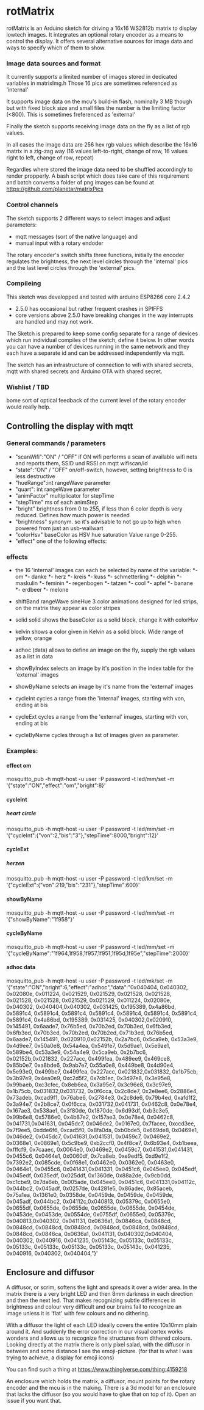 # rotMatrix

rotMatrix is an Arduino sketch for driving a 16x16 WS2812b matrix to display lowtech images.
It integrates an optional rotary encoder as a means to control the display. It offers several alternative 
sources for image data and ways to specify which of them to show.

### Image data sources and format
It currently supports a limited number of images stored in dedicated variables in matrixImg.h 
Those 16 pics are sometimes referenced as 'internal'

It supports image data on the mcu's build-in flash, nominally 3 MB though but with fixed block size and 
small files the number is the limiting factor (<800).
This is sometimes freferenced as 'external'

Finally the sketch supports receiving image data on the fly as a list of rgb values.

In all cases the image data are 256 hex rgb values which describe the 16x16 matrix in a zig-zag way
(16 values left-to-right, change of row, 16 values right to left, change of row, repeat)

Regardles where stored the image data need to be shuffled accordingly to render propperly.
A bash script which does take care of this requirement and batch converts a folder of png images can be found at https://github.com/planetar/matrixPics

### Control channels
The sketch supports 2 different ways to select images and adjust parameters: 
- mqtt messages (sort of the native language) and
- manual input with a rotary endoder 

The rotary encoder's switch shifts three functions, initially the encoder regulates the brightness, 
the next level circles through the 'internal' pics and the last level circles through the 'external' pics.

### Compileing
This sketch was developped and tested with arduino ESP8266 core 2.4.2
- 2.5.0 has occasional but rather frequent crashes in SPIFFS 
- core versions above 2.5.0 have breaking changes in the way interrupts are handled and may not work.

The Sketch is prepared to keep some config separate for a range of devices which run individual compiles of the sketch, define it below. In other words you can have a number of devices running in the same network and they each have a separate id and can be addressed independently via mqtt.

The sketch has an infrastructure of connection to wifi with shared secrets, mqtt with shared secrets and Arduino OTA with shared secret.

### Wishlist / TBD 
bome sort of optical feedback of the current level of the rotary encoder would really help.



## Controlling the display with mqtt

### General commands / parameters

- "scanWifi":"ON" / "OFF"     if ON wifi performs a scan of available wifi nets and reports them, SSID und RSSI on mqtt
                              wifiscan/id
- "state":"ON" / "OFF"        on/off-switch, however, setting brightness to 0 is less destructive
- "hueRange":int              rangeWave parameter 
- "quart": int                rangeWave parameter 
- "animFactor"                multiplicator for stepTime
- "stepTime"                  ms of each animStep 
- "bright"                    brightness from 0 to 255, if less than 6 color depth is very reduced. Defines how much power is needed  
- "brightness"                synonym.               so it's advisable to not go up to high when powered from just an usb-wallwart
- "colorHsv"                  baseColor as HSV hue saturation Value range 0-255. 
- "effect"                    one of the following effects:

### effects
- the 16 'internal' images can each be selected by name of the variable:
*- om 
*- danke 
*- herz 
*- kreis
*- kuss
*- schmetterling
*- delphin 
*- maskulin 
*- feminin 
*- regenbogen 
*- tatzen
*- cool 
*- apfel
*- banane 
*- erdbeer 
*- melone

- shiftBand rangeWave sineHue 3 color animations designed for led strips, on the matrix they appear as color stripes 
- solid                       solid shows the baseColor as a solid block, change it with colorHsv
- kelvin                      shows a color given in Kelvin as a solid block. Wide range of yellow, orange 
- adhoc (data)                allows to define an image on the fly, supply the rgb values as a list in data



- showByIndex                 selects an image by it's position in the index table for the 'external' images 
- showByName                  selects an image by it's name from the 'external' images
- cycleInt                    cycles a range from the 'internal' images, starting with von, ending at bis
- cycleExt                    cycles a range from the 'external' images, starting with von, ending at bis
- cycleByName                 cycles through a list of images given as parameter.



### Examples:


#### effect om
 mosquitto_pub -h mqtt-host -u user -P password -t led/mm/set -m '{"state":"ON","effect":"om","bright":8}'
 
#### cycleInt
 
 ##### heart circle
 mosquitto_pub -h mqtt-host -u user -P password -t led/mm/set -m '{"cycleInt":{"von":2,"bis":"3"},"stepTime":8000,"bright":12}'


#### cycleExt
 
 ##### herzen
 mosquitto_pub -h mqtt-host -u user -P password -t led/km/set -m '{"cycleExt":{"von":219,"bis":"231"},"stepTime":600}'

 
#### showByName
 mosquitto_pub -h mqtt-host -u user -P password -t led/mm/set -m '{"showByName":"1f958"}'
 
#### cycleByName
 mosquitto_pub -h mqtt-host -u user -P password -t led/mm/set -m '{"cycleByName":"1f964,1f958,1f957,1f951,1f95d,1f95e","stepTime":2000}'
 
#### adhoc data 
 mosquitto_pub -h mqtt-host -u user -P password -t led/mk/set -m '{"state":"ON","bright":6,"effect":"adhoc","data":"0x040404, 0x040302, 0x02080e, 0x011224, 0x021529, 0x021529, 0x021528, 0x021528, 0x021528, 0x021528, 0x021529, 0x021529, 0x011224, 0x02080e, 0x040302, 0x040404,0x040302, 0x031425, 0x195389, 0x4a86bd, 0x5891c4, 0x5891c4, 0x5891c4, 0x5891c4, 0x5891c4, 0x5891c4, 0x5891c4, 0x5891c4, 0x4a86bd, 0x195389, 0x031425, 0x040302,0x020910, 0x145491, 0x6aade7, 0x76b5ed, 0x70b2ed, 0x70b3ed, 0x6fb3ed, 0x6fb3ed, 0x70b3ed, 0x70b2ed, 0x70b2ed, 0x71b3ed, 0x76b5ed, 0x6aade7, 0x145491, 0x020910,0x02152b, 0x2a7bc6, 0x5ca9eb, 0x53a3e9, 0x4d9ee7, 0x50a0e8, 0x54a4ea, 0x549fe7, 0x5d9ae1, 0x5e9ae1, 0x589be4, 0x53a3e9, 0x54a4e9, 0x5ca9eb, 0x2b7bc6, 0x02152b,0x021832, 0x227acc, 0x499fea, 0x489ee9, 0x469ce8, 0x85b0e7, 0xa8bde6, 0x9ab7e7, 0x55a0e8, 0x449be8, 0x4d90e4, 0x5e93e0, 0x499be7, 0x499fea, 0x227acc, 0x021832,0x031832, 0x1b75cb, 0x3b97e9, 0x4ea0e9, 0xc2d5f2, 0x7cb1ec, 0x3d97e8, 0x3e95e8, 0x99baeb, 0xc3cfec, 0x8eb6ea, 0x3a95e7, 0x3c96e8, 0x3c97e9, 0x1b75cb, 0x031832,0x031732, 0x0f6cca, 0x2c8de7, 0x2e8ee6, 0x2886e4, 0x73adeb, 0xcad9f1, 0x76abe6, 0x2784e3, 0x2c8de6, 0x79b4ed, 0xafd1f2, 0x3a94e7, 0x2b8ce7, 0x0f6cca, 0x031732,0x041731, 0x0462c8, 0x0e78e4, 0x167ae3, 0x538ae1, 0x3f80de, 0x1870de, 0x6d93df, 0xb3c3e5, 0x99b6e8, 0x5786e0, 0x4b87e2, 0x157ae3, 0x0e78e4, 0x0462c8, 0x041731,0x041631, 0x045dc7, 0x046de2, 0x0167e0, 0x7facec, 0xccd3ee, 0x7f9ee5, 0xdde6f6, 0xcad5f0, 0x8fa0da, 0xb0bde5, 0x669de8, 0x0469e1, 0x046de2, 0x045dc7, 0x041631,0x041531, 0x0459c7, 0x0469e2, 0x0368e1, 0x0869e1, 0x5c9be9, 0xb2ccf0, 0x4f8ce7, 0x6b93e4, 0xb1beea, 0xfffcf9, 0x7caaec, 0x0064e0, 0x0469e2, 0x0459c7, 0x041531,0x041431, 0x0455c6, 0x0464e1, 0x0060df, 0x7ca8eb, 0xe9edf5, 0xd9e1f2, 0x7392e2, 0x085cde, 0x0f68e1, 0x0462e0, 0x0362e0, 0x0463e0, 0x0464e1, 0x0455c6, 0x041431,0x041331, 0x0451c6, 0x045ee0, 0x045edf, 0x045edf, 0x035edf, 0x025ddf, 0x1360de, 0x88a2de, 0x9cb0dd, 0xc1cbe9, 0x7da6eb, 0x005ade, 0x045ee0, 0x0451c6, 0x041331,0x04112c, 0x044bc2, 0x045adf, 0x0257de, 0x4281e5, 0x86adec, 0x85aceb, 0x75a1ea, 0x1361e0, 0x0358de, 0x0459de, 0x0459de, 0x0459de, 0x045adf, 0x044bc2, 0x04112c,0x040813, 0x05379c, 0x0655e0, 0x0655df, 0x0655de, 0x0655de, 0x0655de, 0x0655de, 0x0454de, 0x0453de, 0x0453de, 0x0554de, 0x0755df, 0x0655e0, 0x05379c, 0x040813,0x040302, 0x041131, 0x0636a1, 0x0846ca, 0x0848cd, 0x0848cd, 0x0848cd, 0x0848cd, 0x0848cd, 0x0848cd, 0x0848cd, 0x0848cd, 0x0846ca, 0x0636a1, 0x041131, 0x040302,0x040404, 0x040302, 0x040916, 0x041235, 0x05143c, 0x05133c, 0x05133c, 0x05133c, 0x05133c, 0x05133c, 0x05133c, 0x05143c, 0x041235, 0x040916, 0x040302, 0x040404,"}'
 
## Enclosure and diffusor
A diffusor, or scrim, softens the light and spreads it over a wider area. In the matrix there is a very bright LED and then 8mm darkness in each direction and then the next led. That makes recognizing subtle differences in brightness and colour very difficult and our brains fail to recognize an image unless it is 'flat' with few colours and no dithering.

With a diffusor the light of each LED ideally covers the entire 10x10mm plain around it. And suddenly the error correction in our visual cortex works wonders and allows us to recognize fine structures from dithered colours. Looking directly at the matrix there is only pixel salad, with the diffusor in between and some distance I see the emoji-picture. (for that is what I was trying to achieve, a display for emoji icons)

You can find such a thing at https://www.thingiverse.com/thing:4159218

An enclosure which holds the matrix, a diffusor, mount points for the rotary encoder and the mcu is in the making. There is a 3d model for an enclosure that lacks the diffusor (so you would have to glue that on top of it). Open an issue if you want that.

